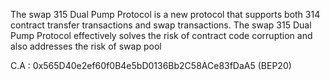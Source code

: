 The swap 315 Dual Pump Protocol is a new protocol that supports both 314 contract transfer transactions and swap transactions. The swap 315 Dual Pump Protocol effectively solves the risk of contract code corruption and also addresses the risk of swap pool

C.A : 0x565D40e2ef60f0B4e5bD0136Bb2C58ACe83fDaA5 (BEP20)
